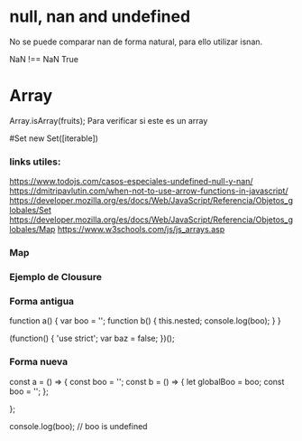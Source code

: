 # null, nan and undefined

No se puede comparar nan de forma natural, para ello utilizar isnan.

NaN !== NaN
True

# Array
Array.isArray(fruits);
Para verificar si este es un array

#Set
new Set([iterable])

### links utiles:
https://www.todojs.com/casos-especiales-undefined-null-y-nan/
https://dmitripavlutin.com/when-not-to-use-arrow-functions-in-javascript/
https://developer.mozilla.org/es/docs/Web/JavaScript/Referencia/Objetos_globales/Set
https://developer.mozilla.org/es/docs/Web/JavaScript/Referencia/Objetos_globales/Map
https://www.w3schools.com/js/js_arrays.asp
### Map

### Ejemplo de Clousure
### Forma antigua
function a() {
    var boo = '';
    function b() {
        this.nested;
        console.log(boo);
    }
}

(function() {
    'use strict';
    var baz = false;
})();

### Forma nueva
const a = () => {
    const boo = '';
    const b = () => {
        let globalBoo = boo;
        const boo = '';
    };

};

console.log(boo); // boo is undefined
